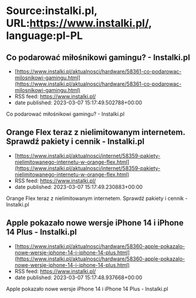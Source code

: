 # Source:instalki.pl, URL:https://www.instalki.pl/, language:pl-PL

## Co podarować miłośnikowi gamingu? - Instalki.pl
 - [https://www.instalki.pl/aktualnosci/hardware/58361-co-podarowac-milosnikowi-gamingu.html](https://www.instalki.pl/aktualnosci/hardware/58361-co-podarowac-milosnikowi-gamingu.html)
 - RSS feed: https://www.instalki.pl/
 - date published: 2023-03-07 15:17:49.502788+00:00

Co podarować miłośnikowi gamingu? - Instalki.pl

## Orange Flex teraz z nielimitowanym internetem. Sprawdź pakiety i cennik - Instalki.pl
 - [https://www.instalki.pl/aktualnosci/internet/58359-pakiety-nielimitowanego-internetu-w-orange-flex.html](https://www.instalki.pl/aktualnosci/internet/58359-pakiety-nielimitowanego-internetu-w-orange-flex.html)
 - RSS feed: https://www.instalki.pl/
 - date published: 2023-03-07 15:17:49.230883+00:00

Orange Flex teraz z nielimitowanym internetem. Sprawdź pakiety i cennik - Instalki.pl

## Apple pokazało nowe wersje iPhone 14 i iPhone 14 Plus - Instalki.pl
 - [https://www.instalki.pl/aktualnosci/hardware/58360-apple-pokazalo-nowe-wersje-iphone-14-i-iphone-14-plus.html](https://www.instalki.pl/aktualnosci/hardware/58360-apple-pokazalo-nowe-wersje-iphone-14-i-iphone-14-plus.html)
 - RSS feed: https://www.instalki.pl/
 - date published: 2023-03-07 15:17:48.937668+00:00

Apple pokazało nowe wersje iPhone 14 i iPhone 14 Plus - Instalki.pl

